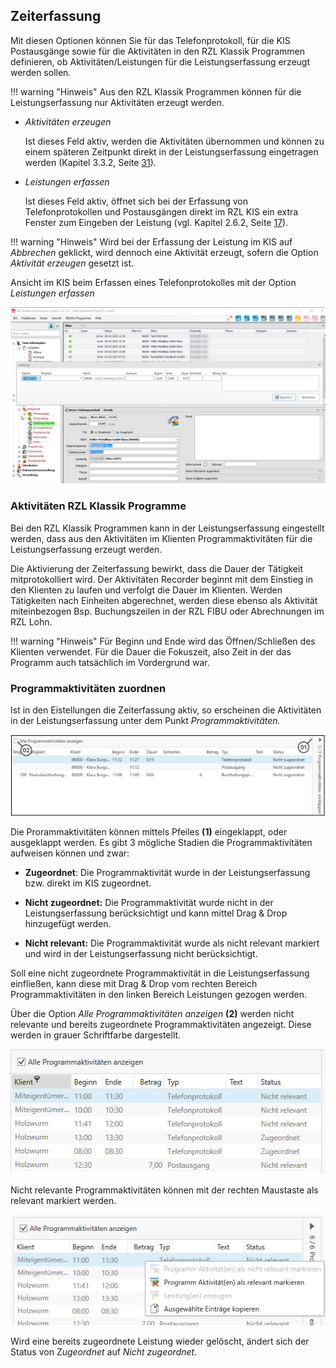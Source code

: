 ## Zeiterfassung

Mit diesen Optionen können Sie für das Telefonprotokoll, für die KIS
Postausgänge sowie für die Aktivitäten in den RZL Klassik Programmen
definieren, ob Aktivitäten/Leistungen für die Leistungserfassung erzeugt
werden sollen.

!!! warning "Hinweis"
    Aus den RZL Klassik Programmen können für die Leistungserfassung nur
    Aktivitäten erzeugt werden.

-   *Aktivitäten erzeugen*

    Ist dieses Feld aktiv, werden die Aktivitäten übernommen und können
    zu einem späteren Zeitpunkt direkt in der Leistungserfassung
    eingetragen werden (Kapitel 3.3.2, Seite
    [31](#programmaktivitäten-zuordnen)).

-   *Leistungen erfassen*

    Ist dieses Feld aktiv, öffnet sich bei der Erfassung von
    Telefonprotokollen und Postausgängen direkt im RZL KIS ein extra
    Fenster zum Eingeben der Leistung (vgl. Kapitel 2.6.2, Seite
    [17](#mittels-telefonprotokollpostausgang)).

!!! warning "Hinweis"
    Wird bei der Erfassung der Leistung im KIS auf *Abbrechen* geklickt,
    wird dennoch eine Aktivität erzeugt, sofern die Option *Aktivität
    erzeugen* gesetzt ist.

Ansicht im KIS beim Erfassen eines Telefonprotokolles mit der
Option *Leistungen erfassen*

![](<img/image75.png>)

### Aktivitäten RZL Klassik Programme

Bei den RZL Klassik Programmen kann in der Leistungserfassung
eingestellt werden, dass aus den Aktivitäten im Klienten
Programmaktivitäten für die Leistungserfassung erzeugt werden.

Die Aktivierung der Zeiterfassung bewirkt, dass die Dauer der Tätigkeit
mitprotokolliert wird. Der Aktivitäten Recorder beginnt mit dem Einstieg
in den Klienten zu laufen und verfolgt die Dauer im Klienten. Werden
Tätigkeiten nach Einheiten abgerechnet, werden diese ebenso als
Aktivität miteinbezogen Bsp. Buchungszeilen in der RZL FIBU oder
Abrechnungen im RZL Lohn.

!!! warning "Hinweis"
    Für Beginn und Ende wird das Öffnen/Schließen des Klienten verwendet.
    Für die Dauer die Fokuszeit, also Zeit in der das Programm auch
    tatsächlich im Vordergrund war.

### Programmaktivitäten zuordnen

Ist in den Eistellungen die Zeiterfassung aktiv, so erscheinen die
Aktivitäten in der Leistungserfassung unter dem Punkt
*Programmaktivitäten.*


![](<img/image76.png>)

Die Prorammaktivitäten können mittels Pfeiles **(1)** eingeklappt, oder
ausgeklappt werden. Es gibt 3 mögliche Stadien die Programmaktivitäten
aufweisen können und zwar:

-   **Zugeordnet**: Die Programmaktivität wurde in der
    Leistungserfassung bzw. direkt im KIS zugeordnet.

-   **Nicht zugeordnet:** Die Programmaktivität wurde nicht in der
    Leistungserfassung berücksichtigt und kann mittel Drag & Drop
    hinzugefügt werden.

-   **Nicht relevant:** Die Programmaktivität wurde als nicht relevant
    markiert und wird in der Leistungserfassung nicht berücksichtigt.

Soll eine nicht zugeordnete Programmaktivität in die Leistungserfassung
einfließen, kann diese mit Drag & Drop vom rechten Bereich
Programmaktivitäten in den linken Bereich Leistungen gezogen werden.

Über die Option *Alle Programmaktivitäten anzeigen* **(2)** werden nicht
relevante und bereits zugeordnete Programmaktivitäten angezeigt. Diese
werden in grauer Schriftfarbe dargestellt.


![](<img/image77.png>)

Nicht relevante Programmaktivitäten können mit der rechten Maustaste als
relevant markiert werden.


![](<img/image78.png>)

Wird eine bereits zugeordnete Leistung wieder gelöscht, ändert sich der
Status von Z*ugeordnet* auf *Nicht zugeordnet*.
